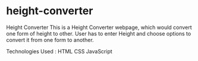 # height-converter
Height Converter
This is a Height Converter webpage, which would convert one form of height to other. User has to enter Height and choose options to convert it from one form to another.

Technologies Used :
HTML
CSS
JavaScript
